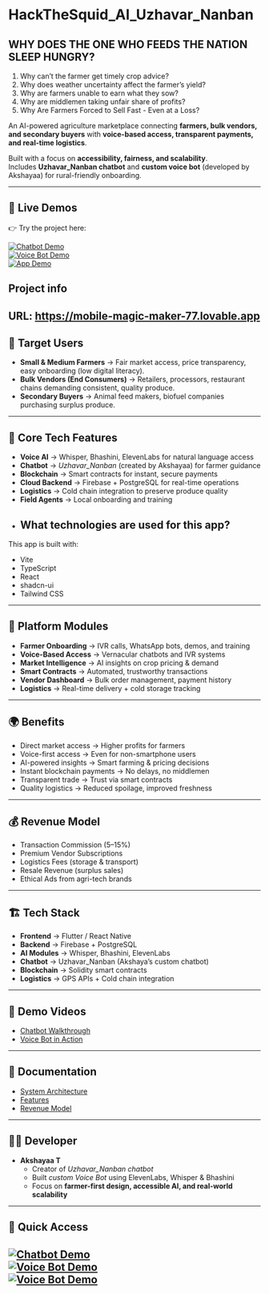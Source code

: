 # HackTheSquid_AI_Uzhavar_Nanban

## WHY DOES THE ONE WHO FEEDS THE NATION SLEEP HUNGRY?

1. Why can’t the farmer get timely crop advice?
2. Why does weather uncertainty affect the farmer’s yield?
3. Why are farmers unable to earn what they sow?
4. Why are middlemen taking unfair share of profits?
5. Why Are Farmers Forced to Sell Fast - Even at a  Loss?


An AI-powered agriculture marketplace connecting **farmers, bulk vendors, and secondary buyers** with **voice-based access, transparent payments, and real-time logistics**.

Built with a focus on **accessibility, fairness, and scalability**.  
Includes **Uzhavar_Nanban chatbot** and **custom voice bot** (developed by Akshayaa) for rural-friendly onboarding.


---

## 🚀 Live Demos  

👉 Try the project here:  

[![Chatbot Demo](https://img.shields.io/badge/🌱_Uzhavar_Nanban_Chatbot-Live-green?style=for-the-badge)](https://app.ashna.ai/chat?agent=uzhavar-nanban-GHrIY)  
[![Voice Bot Demo](https://img.shields.io/badge/🎙️_Voice_Bot-Live-blue?style=for-the-badge)](https://elevenlabs.io/app/talk-to?agent_id=agent_6701k6macpycfj3a012aa2gc3jk4)  
[![App Demo](https://img.shields.io/badge/🌱_Uzhavar_Nanban_app-Live-green?style=for-the-badge)](https://lovable.dev/projects/9d501beb-71db-43e5-a60a-b492e83925da)  

## Project info

**URL**: https://mobile-magic-maker-77.lovable.app
---

## 👥 Target Users
- **Small & Medium Farmers** → Fair market access, price transparency, easy onboarding (low digital literacy).  
- **Bulk Vendors (End Consumers)** → Retailers, processors, restaurant chains demanding consistent, quality produce.  
- **Secondary Buyers** → Animal feed makers, biofuel companies purchasing surplus produce.


---

## 🧠 Core Tech Features
- **Voice AI** → Whisper, Bhashini, ElevenLabs for natural language access  
- **Chatbot** → *Uzhavar_Nanban* (created by Akshayaa) for farmer guidance  
- **Blockchain** → Smart contracts for instant, secure payments  
- **Cloud Backend** → Firebase + PostgreSQL for real-time operations  
- **Logistics** → Cold chain integration to preserve produce quality  
- **Field Agents** → Local onboarding and training
- ## What technologies are used for this app?

This app is built with:

- Vite
- TypeScript
- React
- shadcn-ui
- Tailwind CSS

---

## 🚜 Platform Modules
- **Farmer Onboarding** → IVR calls, WhatsApp bots, demos, and training  
- **Voice-Based Access** → Vernacular chatbots and IVR systems  
- **Market Intelligence** → AI insights on crop pricing & demand  
- **Smart Contracts** → Automated, trustworthy transactions  
- **Vendor Dashboard** → Bulk order management, payment history  
- **Logistics** → Real-time delivery + cold storage tracking  

---

## 🌍 Benefits
- Direct market access → Higher profits for farmers  
- Voice-first access → Even for non-smartphone users  
- AI-powered insights → Smart farming & pricing decisions  
- Instant blockchain payments → No delays, no middlemen  
- Transparent trade → Trust via smart contracts  
- Quality logistics → Reduced spoilage, improved freshness  

---

## 💰 Revenue Model
- Transaction Commission (5–15%)  
- Premium Vendor Subscriptions  
- Logistics Fees (storage & transport)  
- Resale Revenue (surplus sales)  
- Ethical Ads from agri-tech brands  

---

## 🏗️ Tech Stack
- **Frontend** → Flutter / React Native  
- **Backend** → Firebase + PostgreSQL  
- **AI Modules** → Whisper, Bhashini, ElevenLabs  
- **Chatbot** → Uzhavar_Nanban (Akshaya’s custom chatbot)  
- **Blockchain** → Solidity smart contracts  
- **Logistics** → GPS APIs + Cold chain integration  

---

## 🎥 Demo Videos
- [Chatbot Walkthrough](https://drive.google.com/file/d/1a7PtchiuiDPY5IuAvKhZvKGSCUuYDeQP/view?usp=drive_link) 
- [Voice Bot in Action](https://drive.google.com/file/d/19UqZTo1UpiucjwaHIctGHeS8B35zlvtY/view?usp=drive_link)  

---

## 📂 Documentation
- [System Architecture](./docs/architecture-diagram.png)  
- [Features](./docs/features.md)  
- [Revenue Model](./docs/revenue-model.md)  


---


## 👩‍💻 Developer
- **Akshayaa T**  
  - Creator of *Uzhavar_Nanban chatbot*  
  - Built *custom Voice Bot* using ElevenLabs, Whisper & Bhashini  
  - Focus on **farmer-first design, accessible AI, and real-world scalability**  

---

## 🚀 Quick Access  

[![Chatbot Demo](https://img.shields.io/badge/🌱_Chatbot-Live-green?style=for-the-badge)](https://app.ashna.ai/chat?agent=uzhavar-nanban-GHrIY)  
[![Voice Bot Demo](https://img.shields.io/badge/🎙️_Voice_Bot-Live-blue?style=for-the-badge)](https://elevenlabs.io/app/talk-to?agent_id=agent_6701k6macpycfj3a012aa2gc3jk4)  
[![Voice Bot Demo](https://img.shields.io/badge/🎙️_Voice_Bot-Live-blue?style=for-the-badge)](https://elevenlabs.io/app/talk-to?agent_id=agent_6701k6macpycfj3a012aa2gc3jk4)  
---

